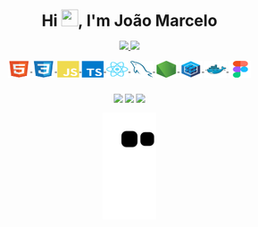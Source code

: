  <h1 align="center">Hi <img src="https://raw.githubusercontent.com/MartinHeinz/MartinHeinz/master/wave.gif" width="30px" height="30px">, I'm João Marcelo</h1>
<div align="center">
  <a href="https://github.com/johnnynwt">
  <img height="165em" src="https://github-readme-stats-sigma-five.vercel.app/api?username=JohnnyNWT&show_icons=true&count_private=true&theme=react&hide_border=true&bg_color=0D1117"/>
  <img height="165em" src="https://github-readme-stats-sigma-five.vercel.app/api/top-langs/?username=JohnnyNWT&langs_count=8&count_private=true&layout=compact&theme=react&hide_border=true&bg_color=0D1117"/>
</div>

<div align="center">
  <div style="display: inline_block"><br>
    <img align="center" alt="HTML ICON" height="30" width="40" src="https://raw.githubusercontent.com/devicons/devicon/master/icons/html5/html5-original.svg">
    <img align="center" alt="CSS ICON" height="30" width="40" src="https://raw.githubusercontent.com/devicons/devicon/master/icons/css3/css3-original.svg">
    <img align="center" alt="JS ICON" height="30" width="40" src="https://raw.githubusercontent.com/devicons/devicon/master/icons/javascript/javascript-plain.svg">
    <img align="center" alt="TS ICON" height="30" width="40" src="https://raw.githubusercontent.com/devicons/devicon/master/icons/typescript/typescript-plain.svg">
    <img align="center" alt="React ICON" height="30" width="40" src="https://raw.githubusercontent.com/devicons/devicon/master/icons/react/react-original.svg">
   <img align="center" alt="MYSQL ICON" height="30" width="40" src="https://raw.githubusercontent.com/devicons/devicon/master/icons/mysql/mysql-original.svg">
   <img align="center" alt="NODEJS ICON" height="30" width="40" src="https://raw.githubusercontent.com/devicons/devicon/master/icons/nodejs/nodejs-original.svg">
   <img align="center" alt="SEQUELIZE ICON" height="30" width="40" src="https://raw.githubusercontent.com/devicons/devicon/master/icons/sequelize/sequelize-original.svg">
   <img align="center" alt="DOCKER ICON" height="30" width="40" src="https://raw.githubusercontent.com/devicons/devicon/master/icons/docker/docker-original.svg">
   <img align="center" alt="FIGMA ICON" height="30" width="40" src="https://raw.githubusercontent.com/devicons/devicon/master/icons/figma/figma-original.svg">
  </div>
</div>

##

<div align="center"> 
  <a href="https://www.instagram.com/johnnynwt/" target="_blank"><img src="https://img.shields.io/badge/-Instagram-%23E4405F?style=for-the-badge&logo=instagram&logoColor=white" target="_blank"></a>
  <a href = "mailto:jooaaooskt@gmail.com"><img src="https://img.shields.io/badge/-Gmail-%23333?style=for-the-badge&logo=gmail&logoColor=white" target="_blank"></a>
  <a href="https://www.linkedin.com/in/johnnydev/" target="_blank"><img src="https://img.shields.io/badge/-LinkedIn-%230077B5?style=for-the-badge&logo=linkedin&logoColor=white" target="_blank"></a> 
 
  ![Snake animation](https://github.com/JohnnyNWT/JohnnyNWT/blob/output/github-contribution-grid-snake.svg)
 
</div>
